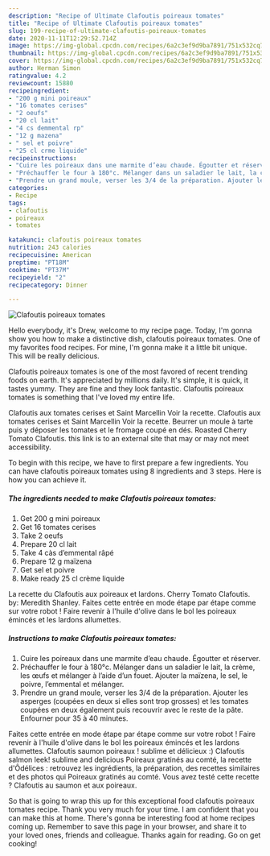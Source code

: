 ```yaml
---
description: "Recipe of Ultimate Clafoutis poireaux tomates"
title: "Recipe of Ultimate Clafoutis poireaux tomates"
slug: 199-recipe-of-ultimate-clafoutis-poireaux-tomates
date: 2020-11-11T12:29:52.714Z
image: https://img-global.cpcdn.com/recipes/6a2c3ef9d9ba7891/751x532cq70/clafoutis-poireaux-tomates-photo-principale-de-la-recette.jpg
thumbnail: https://img-global.cpcdn.com/recipes/6a2c3ef9d9ba7891/751x532cq70/clafoutis-poireaux-tomates-photo-principale-de-la-recette.jpg
cover: https://img-global.cpcdn.com/recipes/6a2c3ef9d9ba7891/751x532cq70/clafoutis-poireaux-tomates-photo-principale-de-la-recette.jpg
author: Herman Simon
ratingvalue: 4.2
reviewcount: 15880
recipeingredient:
- "200 g mini poireaux"
- "16 tomates cerises"
- "2 oeufs"
- "20 cl lait"
- "4 cs demmental rp"
- "12 g mazena"
- " sel et poivre"
- "25 cl crme liquide"
recipeinstructions:
- "Cuire les poireaux dans une marmite d’eau chaude. Égoutter et réserver."
- "Préchauffer le four à 180°c. Mélanger dans un saladier le lait, la crème, les œufs et mélanger à l’aide d’un fouet. Ajouter la maïzena, le sel, le poivre, l’emmental et mélanger."
- "Prendre un grand moule, verser les 3/4 de la préparation. Ajouter les asperges (coupées en deux si elles sont trop grosses) et les tomates coupées en deux également puis recouvrir avec le reste de la pâte. Enfourner pour 35 à 40 minutes."
categories:
- Recipe
tags:
- clafoutis
- poireaux
- tomates

katakunci: clafoutis poireaux tomates 
nutrition: 243 calories
recipecuisine: American
preptime: "PT18M"
cooktime: "PT37M"
recipeyield: "2"
recipecategory: Dinner

---
```



![Clafoutis poireaux tomates](https://img-global.cpcdn.com/recipes/6a2c3ef9d9ba7891/751x532cq70/clafoutis-poireaux-tomates-photo-principale-de-la-recette.jpg)

Hello everybody, it's Drew, welcome to my recipe page. Today, I'm gonna show you how to make a distinctive dish, clafoutis poireaux tomates. One of my favorites food recipes. For mine, I'm gonna make it a little bit unique. This will be really delicious.

Clafoutis poireaux tomates is one of the most favored of recent trending foods on earth. It's appreciated by millions daily. It's simple, it is quick, it tastes yummy. They are fine and they look fantastic. Clafoutis poireaux tomates is something that I've loved my entire life.

Clafoutis aux tomates cerises et Saint Marcellin Voir la recette. Clafoutis aux tomates cerises et Saint Marcellin Voir la recette. Beurrer un moule à tarte puis y déposer les tomates et le fromage coupé en dés. Roasted Cherry Tomato Clafoutis. this link is to an external site that may or may not meet accessibility.


To begin with this recipe, we have to first prepare a few ingredients. You can have clafoutis poireaux tomates using 8 ingredients and 3 steps. Here is how you can achieve it.

<!--inarticleads1-->

##### The ingredients needed to make Clafoutis poireaux tomates:

1. Get 200 g mini poireaux
1. Get 16 tomates cerises
1. Take 2 oeufs
1. Prepare 20 cl lait
1. Take 4 càs d’emmental râpé
1. Prepare 12 g maïzena
1. Get  sel et poivre
1. Make ready 25 cl crème liquide


La recette du Clafoutis aux poireaux et lardons. Cherry Tomato Clafoutis. by: Meredith Shanley. Faites cette entrée en mode étape par étape comme sur votre robot ! Faire revenir à l&#39;huile d&#39;olive dans le bol les poireaux émincés et les lardons allumettes. 

<!--inarticleads2-->

##### Instructions to make Clafoutis poireaux tomates:

1. Cuire les poireaux dans une marmite d’eau chaude. Égoutter et réserver.
1. Préchauffer le four à 180°c. Mélanger dans un saladier le lait, la crème, les œufs et mélanger à l’aide d’un fouet. Ajouter la maïzena, le sel, le poivre, l’emmental et mélanger.
1. Prendre un grand moule, verser les 3/4 de la préparation. Ajouter les asperges (coupées en deux si elles sont trop grosses) et les tomates coupées en deux également puis recouvrir avec le reste de la pâte. Enfourner pour 35 à 40 minutes.


Faites cette entrée en mode étape par étape comme sur votre robot ! Faire revenir à l&#39;huile d&#39;olive dans le bol les poireaux émincés et les lardons allumettes. Clafoutis saumon poireaux ! sublime et délicieux :) Clafoutis salmon leek! sublime and delicious  Poireaux gratinés au comté, la recette d&#39;Ôdélices : retrouvez les ingrédients, la préparation, des recettes similaires et des photos qui Poireaux gratinés au comté. Vous avez testé cette recette ? Clafoutis au saumon et aux poireaux. 

So that is going to wrap this up for this exceptional food clafoutis poireaux tomates recipe. Thank you very much for your time. I am confident that you can make this at home. There's gonna be interesting food at home recipes coming up. Remember to save this page in your browser, and share it to your loved ones, friends and colleague. Thanks again for reading. Go on get cooking!
